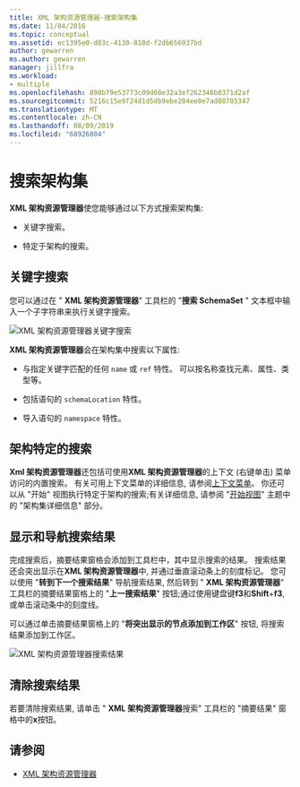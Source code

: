 ```yaml
---
title: XML 架构资源管理器-搜索架构集
ms.date: 11/04/2016
ms.topic: conceptual
ms.assetid: ec1395e0-d03c-4130-810d-f2db656937bd
author: gewarren
ms.author: gewarren
manager: jillfra
ms.workload:
- multiple
ms.openlocfilehash: 898b79e53773c09d60e32a3ef262346b0371d2af
ms.sourcegitcommit: 5216c15e9f24d1d5db9ebe204ee0e7ad08705347
ms.translationtype: MT
ms.contentlocale: zh-CN
ms.lasthandoff: 08/09/2019
ms.locfileid: "68926804"
---
```

# <a name="search-the-schema-set"></a>搜索架构集

**XML 架构资源管理器**使您能够通过以下方式搜索架构集:

- 关键字搜索。

- 特定于架构的搜索。

## <a name="keyword-search"></a>关键字搜索

您可以通过在 " **XML 架构资源管理器**" 工具栏的 "**搜索 SchemaSet** " 文本框中输入一个子字符串来执行关键字搜索。

![XML 架构资源管理器关键字搜索](../xml-tools/media/schemaexplorersearch.gif)

**XML 架构资源管理器**会在架构集中搜索以下属性:

- 与指定关键字匹配的任何 `name` 或 `ref` 特性。 可以按名称查找元素、属性、类型等。

- 包括语句的 `schemaLocation` 特性。

- 导入语句的 `namespace` 特性。

## <a name="schema-specific-search"></a>架构特定的搜索

**Xml 架构资源管理器**还包括可使用**XML 架构资源管理器**的上下文 (右键单击) 菜单访问的内置搜索。 有关可用上下文菜单的详细信息, 请参阅[上下文菜单](../xml-tools/context-menus-xml-schema-explorer.md)。 你还可以从 "开始" 视图执行特定于架构的搜索;有关详细信息, 请参阅 "[开始视图](../xml-tools/start-view.md)" 主题中的 "架构集详细信息" 部分。

## <a name="display-and-navigate-search-results"></a>显示和导航搜索结果

完成搜索后，摘要结果窗格会添加到工具栏中，其中显示搜索的结果。 搜索结果还会突出显示在**XML 架构资源管理器**中, 并通过垂直滚动条上的刻度标记。 您可以使用 "**转到下一个搜索结果**" 导航搜索结果, 然后转到 " **XML 架构资源管理器**" 工具栏的摘要结果窗格上的 "**上一搜索结果**" 按钮;通过使用键盘键**f3**和**Shift**+**f3**, 或单击滚动条中的刻度线。

可以通过单击摘要结果窗格上的 "**将突出显示的节点添加到工作区**" 按钮, 将搜索结果添加到工作区。

![XML 架构资源管理器搜索结果](../xml-tools/media/schemaexplorersearchresult.gif)

## <a name="clear-search-results"></a>清除搜索结果

若要清除搜索结果, 请单击 " **XML 架构资源管理器**搜索" 工具栏的 "摘要结果" 窗格中的**x**按钮。

## <a name="see-also"></a>请参阅

- [XML 架构资源管理器](../xml-tools/xml-schema-explorer.md)